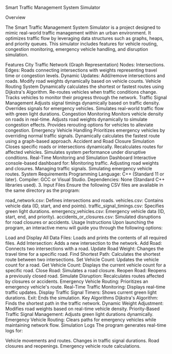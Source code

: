 Smart Traffic Management System Simulator

Overview

The Smart Traffic Management System Simulator is a project designed to mimic real-world traffic management within an urban environment. It optimizes traffic flow by leveraging data structures such as graphs, heaps, and priority queues. This simulator includes features for vehicle routing, congestion monitoring, emergency vehicle handling, and disruption simulation.

Features
City Traffic Network (Graph Representation)
Nodes: Intersections.
Edges: Roads connecting intersections with weights representing travel time or congestion levels.
Dynamic Updates:
Add/remove intersections and roads.
Modify road weights dynamically based on vehicle counts.
Vehicle Routing System
Dynamically calculates the shortest or fastest routes using Dijkstra's Algorithm.
Re-routes vehicles when traffic conditions change.
Tracks vehicles to monitor their progress through the network.
Traffic Signal Management
Adjusts signal timings dynamically based on traffic density.
Overrides signals for emergency vehicles.
Simulates real-world traffic flow with green light durations.
Congestion Monitoring
Monitors vehicle density on roads in real-time.
Adjusts road weights dynamically to simulate congestion effects.
Provides rerouting options for vehicles to alleviate congestion.
Emergency Vehicle Handling
Prioritizes emergency vehicles by overriding normal traffic signals.
Dynamically calculates the fastest route using a graph-based approach.
Accident and Road Closure Simulation
Closes specific roads or intersections dynamically.
Recalculates routes for affected vehicles.
Simulates system performance under disruptive conditions.
Real-Time Monitoring and Simulation Dashboard
Interactive console-based dashboard for:
Monitoring traffic.
Adjusting road weights and closures.
Managing traffic signals.
Simulating emergency vehicle routes.
System Requirements
Programming Language: C++ (Standard 11 or later).
Compiler: GCC or Visual Studio.
Dependencies: None (Standard C++ libraries used).
3. Input Files
Ensure the following CSV files are available in the same directory as the program:

road_network.csv: Defines intersections and roads.
vehicles.csv: Contains vehicle data (ID, start, and end points).
traffic_signal_timings.csv: Specifies green light durations.
emergency_vehicles.csv: Emergency vehicle data (ID, start, end, and priority).
accidents_or_closures.csv: Simulated disruptions for road closures or accidents.
Usage Instructions
Upon launching the program, an interactive menu will guide you through the following options:

Load and Display All Data Files: Loads and prints the contents of all required files.
Add Intersection: Adds a new intersection to the network.
Add Road: Connects two intersections with a road.
Update Road Weight: Changes the travel time for a specific road.
Find Shortest Path: Calculates the shortest route between two intersections.
Set Vehicle Count: Updates the vehicle count for a road.
Get Vehicle Count: Displays the current vehicle count for a specific road.
Close Road: Simulates a road closure.
Reopen Road: Reopens a previously closed road.
Simulate Disruption: Recalculates routes affected by closures or accidents.
Emergency Vehicle Routing: Prioritizes an emergency vehicle's route.
Real-Time Traffic Monitoring: Displays real-time traffic updates.
Display Traffic Signal Timers: Shows current green light durations.
Exit: Ends the simulation.
Key Algorithms
Dijkstra's Algorithm: Finds the shortest path in the traffic network.
Dynamic Weight Adjustment: Modifies road weights based on real-time vehicle density.
Priority-Based Traffic Signal Management: Adjusts green light durations dynamically.
Emergency Vehicle Routing: Clears paths for emergency vehicles while maintaining network flow.
Simulation Logs
The program generates real-time logs for:

Vehicle movements and routes.
Changes in traffic signal durations.
Road closures and reopenings.
Emergency vehicle route calculations.
